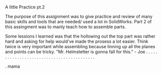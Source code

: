 A little Practice pt.2

The purpose of this assignment was to give practice and review of many basic skills and tools that are needed/ used a lot in SolidWorks.
Part 2 of this assingment was to manly teach how to assemble parts.





Some lessions I learned was that the hollowing out the top part was rather hard and asking for help would've made the prosess a lot easier. 
Think twice is very important   while assembling because linning up all the planes and points can be tricky. 
"Mr. Helmstetter is gonna fall for this." - Joe
.
.
.
.
.
.
.
.
.
.
.
.
.
.
.
.
.
.
.
.
.
.
.
.
.
.
.
.
.
.
.
.
.
.
.
.
.
.
.
.
.
.

.
mama


